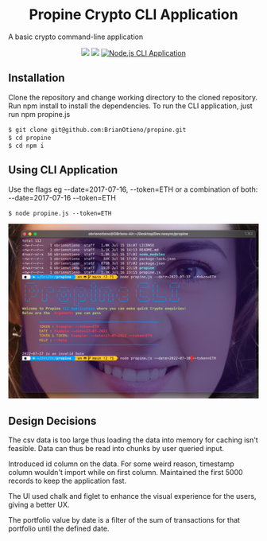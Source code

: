 <p align="center">
  <h1 align="center">Propine Crypto CLI Application</h1>
A basic crypto command-line application
</p>

<!-- Shields -->
<p align="center">
<a rel="license" href="http://creativecommons.org/licenses/by/"><img src="https://badgen.net/badge/License/ MIT/green"/></a>
<img src="https://badgen.net/badge/Last%20Update/Jul%202022/green" /> 
<a href="https://github.com/BrianOtieno/propine" target="_blank">
  <img src="https://badgen.net/badge/Propine/CLI Application/purple"  alt="Node.js CLI Application"/>
</a> 
</p>

<p>
  <h2>Installation</h2>

Clone the repository and change working directory to the cloned repository. Run npm install to install the dependencies. To run the CLI application, just run npm propine.js
```
$ git clone git@github.com:BrianOtieno/propine.git
$ cd propine
$ cd npm i 
```
</p> 



<p>
  <h2>Using CLI Application</h2>

Use the flags eg --date=2017-07-16, --token=ETH or a combination of both: --date=2017-07-16 --token=ETH
```
$ node propine.js --token=ETH
```
![Propine CLI](/propine/images/propine.png) 
</p> 

 
<p>
  <h2>Design Decisions</h2>
The csv data is too large thus loading the data into memory for caching isn't feasible. Data can thus be read into chunks by user queried input.

Introduced id column on the data. For some weird reason, timestamp column wouldn't import while on first column. Maintained the first 5000 records to keep the application fast.

The UI used chalk and figlet to enhance the visual experience for the users, giving a better UX.

The portfolio value by date is a filter of the sum of transactions for that portfolio until the defined date.
</p>